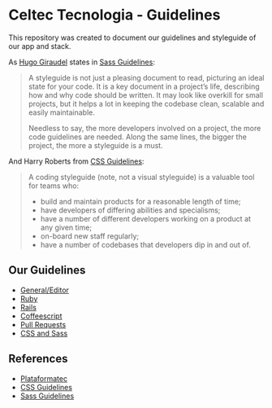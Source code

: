 Celtec Tecnologia - Guidelines
==============================

This repository was created to document our guidelines and styleguide of our app and stack.

As [Hugo Giraudel](http://hugogiraudel.com/) states in [Sass Guidelines](https://sass-guidelin.es/#introduction):

> A styleguide is not just a pleasing document to read, picturing an ideal state for your code. It is a key document in a project’s life, describing how and why code should be written. It may look like overkill for small projects, but it helps a lot in keeping the codebase clean, scalable and easily maintainable.
> 
> Needless to say, the more developers involved on a project, the more code guidelines are needed. Along the same lines, the bigger the project, the more a styleguide is a must.

And Harry Roberts from [CSS Guidelines](http://cssguidelin.es/#the-importance-of-a-styleguide):

> A coding styleguide (note, not a visual styleguide) is a valuable tool for teams who:
> * build and maintain products for a reasonable length of time;
> * have developers of differing abilities and specialisms;
> * have a number of different developers working on a product at any given time;
> * on-board new staff regularly;
> * have a number of codebases that developers dip in and out of.


## Our Guidelines

* [General/Editor](https://github.com/celtec/guidelines/blob/master/guidelines/general.md)
* [Ruby](https://github.com/celtec/guidelines/blob/master/guidelines/ruby.md)
* [Rails](https://github.com/celtec/guidelines/blob/master/guidelines/rails.md)
* [Coffeescript](https://github.com/celtec/guidelines/blob/master/guidelines/coffeescript.md)
* [Pull Requests](https://github.com/celtec/guidelines/blob/master/guidelines/pull_requests.md)
* [CSS and Sass](https://github.com/celtec/guidelines/blob/master/guidelines/css_sass.md)

## References

* [Plataformatec](http://guidelines.plataformatec.com.br/)
* [CSS Guidelines](http://cssguidelin.es/)
* [Sass Guidelines](https://sass-guidelin.es)